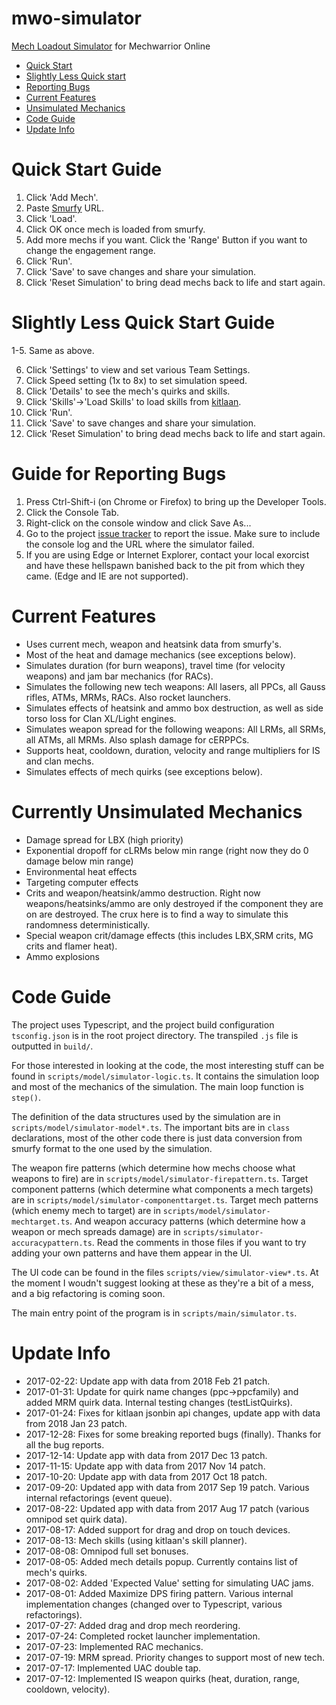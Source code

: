 # mwo-simulator
[Mech Loadout Simulator](http://www.4eye-labs.net/mwo-simulator/) for Mechwarrior Online

* [Quick Start](#quick-start-guide)
* [Slightly Less Quick start](#slightly-less-quick-start-guide)
* [Reporting Bugs](#guide-for-reporting-bugs)
* [Current Features](#current-features)
* [Unsimulated Mechanics](#currently-unsimulated-mechanics)
* [Code Guide](#code-guide)
* [Update Info](#update-info)

# Quick Start Guide

1. Click 'Add Mech'.
2. Paste [Smurfy](http://mwo.smurfy-net.de/) URL.
3. Click 'Load'.
4. Click OK once mech is loaded from smurfy.
5. Add more mechs if you want. Click the 'Range' Button if you want to change the engagement range.
6. Click 'Run'.
7. Click 'Save' to save changes and share your simulation.
8. Click 'Reset Simulation' to bring dead mechs back to life and start again.

# Slightly Less Quick Start Guide

1-5. Same as above.

6. Click 'Settings' to view and set various Team Settings.
7. Click Speed setting (1x to 8x) to set simulation speed.
8. Click 'Details' to see the mech's quirks and skills.
9. Click 'Skills'->'Load Skills' to load skills from [kitlaan](https://kitlaan.gitlab.io/mwoskill/).
10. Click 'Run'.
11. Click 'Save' to save changes and share your simulation.
12. Click 'Reset Simulation' to bring dead mechs back to life and start again.

# Guide for Reporting Bugs

1. Press Ctrl-Shift-i (on Chrome or Firefox) to bring up the Developer Tools.
2. Click the Console Tab.
3. Right-click on the console window and click Save As...
4. Go to the project [issue tracker](https://github.com/fat4eyes-mwo/mwo-simulator/issues) to report the issue. Make sure to include the console log and the URL where the simulator failed.
5. If you are using Edge or Internet Explorer, contact your local exorcist and have these hellspawn banished back to the pit from which they came. (Edge and IE are not supported).

# Current Features

* Uses current mech, weapon and heatsink data from smurfy's.
* Most of the heat and damage mechanics (see exceptions below).
* Simulates duration (for burn weapons), travel time (for velocity weapons) and jam bar mechanics (for RACs).
* Simulates the following new tech weapons: All lasers, all PPCs, all Gauss rifles, ATMs, MRMs, RACs. Also rocket launchers.
* Simulates effects of heatsink and ammo box destruction, as well as side torso loss for Clan XL/Light engines.
* Simulates weapon spread for the following weapons: All LRMs, all SRMs, all ATMs, all MRMs. Also splash damage for cERPPCs.
* Supports heat, cooldown, duration, velocity and range multipliers for IS and clan mechs.
* Simulates effects of mech quirks (see exceptions below).

# Currently Unsimulated Mechanics

* Damage spread for LBX (high priority)
* Exponential dropoff for cLRMs below min range (right now they do 0 damage below min range)
* Environmental heat effects
* Targeting computer effects
* Crits and weapon/heatsink/ammo destruction. Right now weapons/heatsinks/ammo are only destroyed if the component they are on are destroyed. The crux here is to find a way to simulate this randomness deterministically.
* Special weapon crit/damage effects (this includes LBX,SRM crits, MG crits and flamer heat).
* Ammo explosions

# Code Guide

The project uses Typescript, and the project build configuration `tsconfig.json` is in the root project directory. The transpiled `.js` file is outputted in `build/`.

For those interested in looking at the code, the most interesting stuff can be found in `scripts/model/simulator-logic.ts`. It contains the simulation loop and most of the mechanics of the simulation. The main loop function is `step()`.

The definition of the data structures used by the simulation are in `scripts/model/simulator-model*.ts`. The important bits are in `class` declarations, most of the other code there is just data conversion from smurfy format to the one used by the simulation.

The weapon fire patterns (which determine how mechs choose what weapons to fire) are in `scripts/model/simulator-firepattern.ts`. Target component patterns (which determine what components a mech targets) are in `scripts/model/simulator-componenttarget.ts`. Target mech patterns (which enemy mech to target) are in `scripts/model/simulator-mechtarget.ts`. And weapon accuracy patterns (which determine how a weapon or mech spreads damage) are in `scripts/simulator-accuracypattern.ts`. Read the comments in those files if you want to try adding your own patterns and have them appear in the UI.

The UI code can be found in the files `scripts/view/simulator-view*.ts`. At the moment I woudn't suggest looking at these as they're a bit of a mess, and a big refactoring is coming soon.

The main entry point of the program is in `scripts/main/simulator.ts`.

# Update Info

* 2017-02-22: Update app with data from 2018 Feb 21 patch.
* 2017-01-31: Update for quirk name changes (ppc->ppcfamily) and added MRM quirk data. Internal testing changes (testListQuirks).
* 2017-01-24: Fixes for kitlaan jsonbin api changes, update app with data from 2018 Jan 23 patch.
* 2017-12-28: Fixes for some breaking reported bugs (finally). Thanks for all the bug reports.
* 2017-12-14: Update app with data from 2017 Dec 13 patch.
* 2017-11-15: Update app with data from 2017 Nov 14 patch.
* 2017-10-20: Update app with data from 2017 Oct 18 patch.
* 2017-09-20: Updated app with data from 2017 Sep 19 patch. Various internal refactorings (event queue).
* 2017-08-22: Updated app with data from 2017 Aug 17 patch (various omnipod set quirk data).
* 2017-08-17: Added support for drag and drop on touch devices.
* 2017-08-13: Mech skills (using kitlaan's skill planner).
* 2017-08-08: Omnipod full set bonuses.
* 2017-08-05: Added mech details popup. Currently contains list of mech's quirks.
* 2017-08-02: Added 'Expected Value' setting for simulating UAC jams.
* 2017-08-01: Added Maximize DPS firing pattern. Various internal implementation changes (changed over to Typescript, various refactorings).
* 2017-07-27: Added drag and drop mech reordering.
* 2017-07-24: Completed rocket launcher implementation.
* 2017-07-23: Implemented RAC mechanics.
* 2017-07-19: MRM spread. Priority changes to support most of new tech.
* 2017-07-17: Implemented UAC double tap.
* 2017-07-12: Implemented IS weapon quirks (heat, duration, range, cooldown, velocity).
